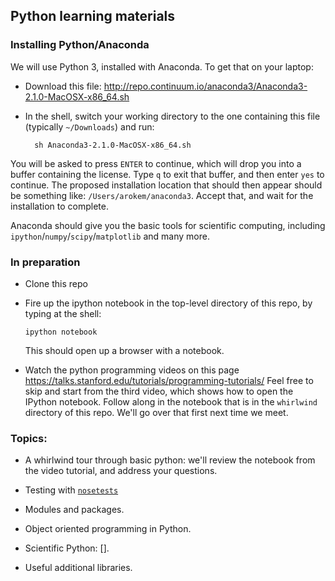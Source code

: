 ## Python learning materials


### Installing Python/Anaconda

We will use Python 3, installed with Anaconda. To get that on your laptop:

- Download this file: http://repo.continuum.io/anaconda3/Anaconda3-2.1.0-MacOSX-x86_64.sh
   
- In the shell, switch your working directory to the one containing this file
  (typically `~/Downloads`) and run:

        sh Anaconda3-2.1.0-MacOSX-x86_64.sh

You will be asked to press `ENTER` to continue, which will drop you into a
buffer containing the license. Type `q` to exit that buffer, and then enter
`yes` to continue. The proposed installation location that should then appear
should be something like: `/Users/arokem/anaconda3`. Accept that, and wait for
the installation to complete.

Anaconda should give you the basic tools for scientific computing, including
`ipython`/`numpy`/`scipy`/`matplotlib` and many more. 

### In preparation

- Clone this repo

- Fire up the ipython notebook in the top-level directory of this repo, by
  typing at the shell:

      ipython notebook

  This should open up a browser with a notebook.
      
- Watch the python programming videos on this page
  https://talks.stanford.edu/tutorials/programming-tutorials/
  Feel free to skip and start from the third video, which shows how to open the
  IPython notebook. Follow along in the notebook that is in the `whirlwind`
  directory of this repo. We'll go over that first next time we meet. 

### Topics:

- A whirlwind tour through basic python: we'll review the notebook
  from the video tutorial, and address your questions.

- Testing with [`nosetests`](https://nose.readthedocs.org/en/latest/)

- Modules and packages.

- Object oriented programming in Python.

- Scientific Python: [].

- Useful additional libraries.


